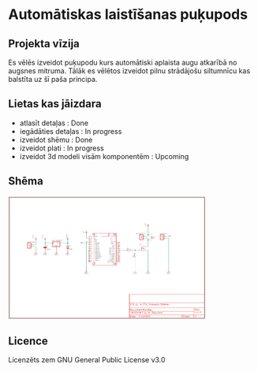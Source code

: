 # Automātiskas laistīšanas puķupods
## Projekta vīzija
Es vēlēs izveidot puķupodu kurs automātiski aplaista augu atkarībā no augsnes mitruma. Tālāk es vēlētos izveidot pilnu strādājošu 
siltumnīcu kas balstīta uz šī paša principa.
## Lietas kas jāizdara
* atlasīt detaļas : Done
* iegādāties detaļas : In progress
* izveidot shēmu : Done
* izveidot plati : In progress
* izveidot 3d modeli visām komponentēm : Upcoming
## Shēma
<img src="https://github.com/DavisSlaukstins/Auto-Pukupods/blob/master/Sh%C4%93ma.PNG" width="400" height="250">

## Licence
Licenzēts zem GNU General Public License v3.0
